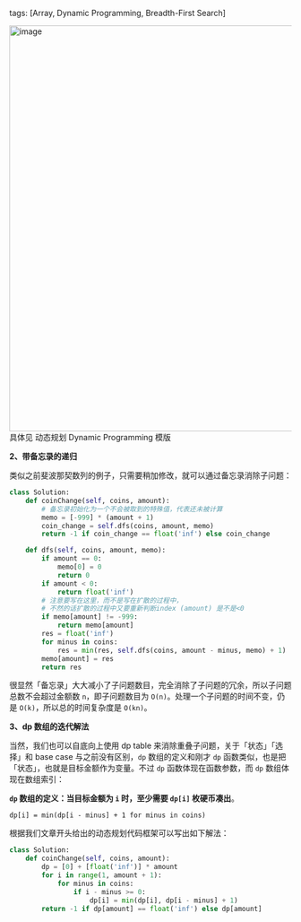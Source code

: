 tags: [Array, Dynamic Programming, Breadth-First Search]

<img width="724" alt="image" src="https://user-images.githubusercontent.com/41789327/180953627-20a6fa02-2dec-4974-9786-772d858cb757.png">
具体见 动态规划 Dynamic Programming 模版

**2、带备忘录的递归**

类似之前斐波那契数列的例子，只需要稍加修改，就可以通过备忘录消除子问题：
```python
class Solution:
	def coinChange(self, coins, amount):
		# 备忘录初始化为一个不会被取到的特殊值，代表还未被计算
		memo = [-999] * (amount + 1)
		coin_change = self.dfs(coins, amount, memo)
		return -1 if coin_change == float('inf') else coin_change

	def dfs(self, coins, amount, memo):
		if amount == 0:
			memo[0] = 0
			return 0
		if amount < 0:
			return float('inf')
		# 注意要写在这里，而不是写在扩散的过程中，
		# 不然的话扩散的过程中又要重新判断index (amount) 是不是<0
		if memo[amount] != -999:
			return memo[amount]
		res = float('inf')
		for minus in coins:
			res = min(res, self.dfs(coins, amount - minus, memo) + 1)
		memo[amount] = res
		return res
```

很显然「备忘录」大大减小了子问题数目，完全消除了子问题的冗余，所以子问题总数不会超过金额数 `n`，即子问题数目为 `O(n)`。处理一个子问题的时间不变，仍是 `O(k)`，所以总的时间复杂度是 `O(kn)`。

**3、dp 数组的迭代解法**

当然，我们也可以自底向上使用 dp table 来消除重叠子问题，关于「状态」「选择」和 base case 与之前没有区别，`dp` 数组的定义和刚才 `dp` 函数类似，也是把「状态」，也就是目标金额作为变量。不过 `dp` 函数体现在函数参数，而 `dp` 数组体现在数组索引：

**`dp` 数组的定义：当目标金额为 `i` 时，至少需要 `dp[i]` 枚硬币凑出**。

`dp[i] = min(dp[i - minus] + 1 for minus in coins)`

根据我们文章开头给出的动态规划代码框架可以写出如下解法：
```python
class Solution:
	def coinChange(self, coins, amount):
		dp = [0] + [float('inf')] * amount
		for i in range(1, amount + 1):
			for minus in coins:
				if i - minus >= 0:
					dp[i] = min(dp[i], dp[i - minus] + 1)
		return -1 if dp[amount] == float('inf') else dp[amount]
```